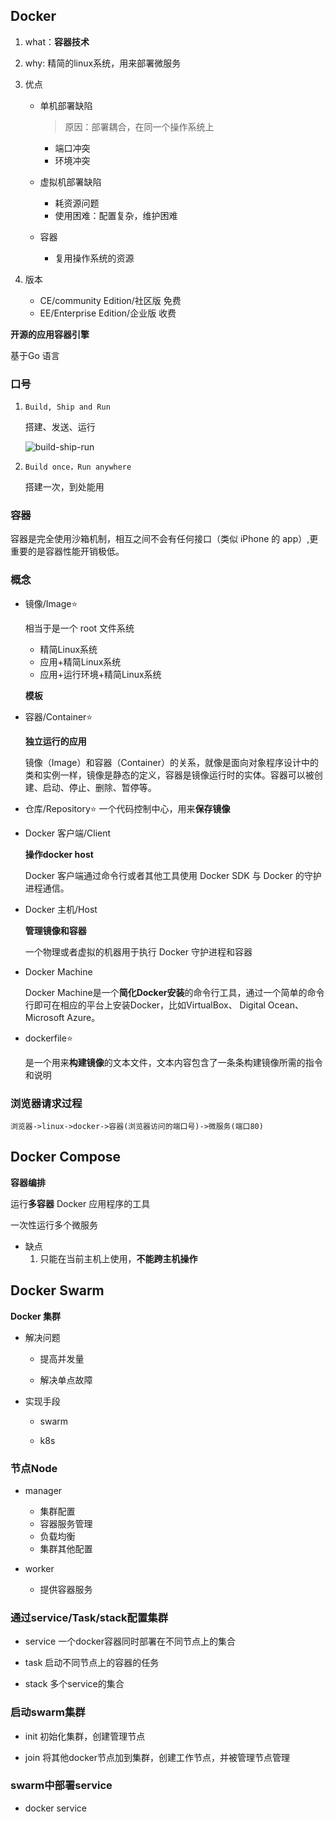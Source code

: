 ## Docker

1. what：**容器技术**

2. why: 精简的linux系统，用来部署微服务

3. 优点

    * 单机部署缺陷
        > 原因：部署耦合，在同一个操作系统上
        * 端口冲突
        * 环境冲突

    * 虚拟机部署缺陷
        * 耗资源问题
        * 使用困难：配置复杂，维护困难
    
    * 容器
        * 复用操作系统的资源

4. 版本
    
    * CE/community Edition/社区版 免费
    * EE/Enterprise Edition/企业版 收费


**开源的应用容器引擎**

基于Go 语言

### 口号

1. ```Build, Ship and Run```

    搭建、发送、运行

    ![build-ship-run](https://pic2.zhimg.com/80/v2-d733699d51c1c95f89ac7864f6ac7c31_720w.webp)


2. ```Build once，Run anywhere```

    搭建一次，到处能用

    
### 容器

容器是完全使用沙箱机制，相互之间不会有任何接口（类似 iPhone 的 app）,更重要的是容器性能开销极低。


### 概念

* 镜像/Image⭐

    相当于是一个 root 文件系统
    
    * 精简Linux系统
    * 应用+精简Linux系统
    * 应用+运行环境+精简Linux系统
 

    **模板**

* 容器/Container⭐

    **独立运行的应用**

    镜像（Image）和容器（Container）的关系，就像是面向对象程序设计中的类和实例一样，镜像是静态的定义，容器是镜像运行时的实体。容器可以被创建、启动、停止、删除、暂停等。

* 仓库/Repository⭐
    一个代码控制中心，用来**保存镜像**

* Docker 客户端/Client

    **操作docker host**

    Docker 客户端通过命令行或者其他工具使用 Docker SDK 与 Docker 的守护进程通信。

* Docker 主机/Host

    **管理镜像和容器**

    一个物理或者虚拟的机器用于执行 Docker 守护进程和容器

* Docker Machine

    Docker Machine是一个**简化Docker安装**的命令行工具，通过一个简单的命令行即可在相应的平台上安装Docker，比如VirtualBox、 Digital Ocean、Microsoft Azure。



* dockerfile⭐

    是一个用来**构建镜像**的文本文件，文本内容包含了一条条构建镜像所需的指令和说明


### 浏览器请求过程


```浏览器->linux->docker->容器(浏览器访问的端口号)->微服务(端口80) ```                            


## Docker Compose

**容器编排**

运行**多容器** Docker 应用程序的工具

一次性运行多个微服务

* 缺点
    1. 只能在当前主机上使用，**不能跨主机操作**


## Docker Swarm

**Docker 集群**

* 解决问题

    * 提高并发量

    * 解决单点故障

* 实现手段

    * swarm

    * k8s


### 节点Node

* manager

    * 集群配置
    * 容器服务管理
    * 负载均衡
    * 集群其他配置

* worker

    * 提供容器服务

### 通过service/Task/stack配置集群

* service 一个docker容器同时部署在不同节点上的集合

* task 启动不同节点上的容器的任务

* stack 多个service的集合


### 启动swarm集群

* init
    初始化集群，创建管理节点

* join
    将其他docker节点加到集群，创建工作节点，并被管理节点管理

### swarm中部署service

* docker service 
